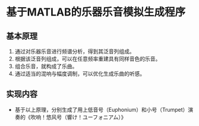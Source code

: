 # 基于MATLAB的乐器乐音模拟生成程序
## 基本原理
1. 通过对乐器乐音进行频谱分析，得到其泛音列组成。
2. 根据该泛音列组成，可以在任意频率重建具有同样音色的乐音。
3. 组合乐音，就构成了乐曲。
4. 通过适当的混响与幅度调制，可以优化生成乐曲的听感。
## 实现内容
* 基于以上原理，分别生成了用上低音号（Euphonium）和小号（Trumpet）演奏的《吹响！悠风号（響け！ユーフォニアム）》